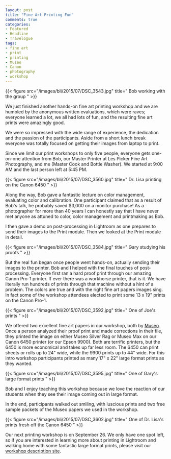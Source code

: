 ```yaml
---
layout: post
title: "Fine Art Printing Fun"
comments: true
categories:
- Featured
- Headline
- Travelogue
tags:
- fine art
- print
- printing
- Museo
- Canon
- photography
- workshop
---
```


{{< figure src="/images/bli/2015/07/DSC_3543.jpg" title=" Bob working with the group  " >}}

We just finished another hands-on fine art printing workshop and  we are humbled by the anonymous written evaluations, which were raves; everyone learned a lot, we all had lots of fun, and the resulting fine art prints were amazingly good.

<!--more-->

We were so impressed with the wide range of experience, the dedication and the passion of the participants. Aside from a short lunch break everyone was totally focused on getting their images from laptop to print. 

Since we limit our print workshops to only five people, everyone gets one-on-one attention from Bob, our Master Printer at Les Picker Fine Art Photography, and me (Master Cook and Bottle Washer). We started at 9:00 AM and the last person left at 5:45 PM. 

{{< figure src="/images/bli/2015/07/DSC_3560.jpg" title=" Dr. Lisa printing on the Canon 6450  " >}}

Along the way, Bob gave a fantastic lecture on color management, evaluating color and calibration. One participant claimed that as a result of Bob's talk, he probably saved $3,000 on a monitor purchase! As a photographer for more than 40 years I can honestly say that I have never met anyone as attuned to color, color management and printmaking as Bob. 

I then gave a demo on post-processing in Lightroom as one prepares to send their images to the Print module. Then we looked at the Print module in detail. 

{{< figure src="/images/bli/2015/07/DSC_3584.jpg" title=" Gary studying his proofs  " >}}

But the real fun began once people went hands-on, actually sending their images to the printer. Bob and I helped with the final touches of post-processing. Everyone first ran a hard proof print through our amazing Canon Pro-1 printer. If ever there was a workhorse printer, that is it. We have literally run hundreds of prints through that machine without a hint of a problem. The colors are true and with the right fine art papers images sing. In fact some of the workshop attendees elected to print some 13 x 19" prints on the Canon Pro-1.

{{< figure src="/images/bli/2015/07/DSC_3592.jpg" title=" One of Joe's prints  " >}}

We offered two excellent fine art papers in our workshop, both by [Museo](http://www.museofineart.com). Once a person analyzed their proof print and made corrections in their file, they printed the image on either Museo Silver Rag or Museo Max on our Canon 6450 printer (or our Epson 9900). Both are terrific printers, but the 6450 is more economical and takes up far less room. The 6450 can print sheets or rolls up to 24" wide, while the 9900 prints up to 44" wide.  For this intro workshop participants printed as many 17" x 22" large format prints as they wanted.

{{< figure src="/images/bli/2015/07/DSC_3595.jpg" title=" One of Gary's large format prints  " >}} 

Bob and I enjoy teaching this workshop because we love the reaction of our students when they see their image coming out in large format. 

In the end, participants walked out smiling, with luscious prints and two free sample packets of the Museo papers we used in the workshop. 

{{< figure src="/images/bli/2015/07/DSC_3602.jpg" title=" One of Dr. Lisa's prints fresh off the Canon 6450  " >}}

Our next printing workshop is on September 26. We only have one spot left, so if you are interested in learning more about printing in Lightroom and walking home with some fantastic large format prints, please visit our [workshop description site](http://www.lesterpickerphoto.com/workshops/upcoming-workshops.html). 

